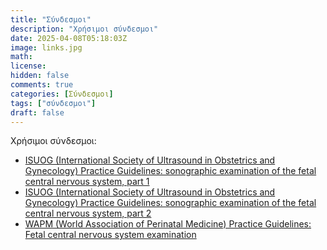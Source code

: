 ```yaml
---
title: "Σύνδεσμοι"
description: "Χρήσιμοι σύνδεσμοι"
date: 2025-04-08T05:18:03Z
image: links.jpg
math: 
license: 
hidden: false
comments: true
categories: [Σύνδεσμοι]
tags: ["σύνδεσμοι"]
draft: false
---
```


Χρήσιμοι σύνδεσμοι:
- [ISUOG (International Society of Ultrasound in Obstetrics and Gynecology) Practice Guidelines: sonographic examination of the fetal central nervous system, part 1](https://www.isuog.org/static/c5e79c3a-248e-4bf4-8c195701279b6c05/ISUOG-Practice-Guidelines-CNS-part-1-targeted-neurosonography.pdf)
- [ISUOG (International Society of Ultrasound in Obstetrics and Gynecology) Practice Guidelines: sonographic examination of the fetal central nervous system, part 2](https://www.isuog.org/static/b91bae06-731b-4a2d-8bbcbb2f0d886af4/ISUOG-Practice-Guidelines-CNS-part-2-targeted-neurosonography.pdf)
- [WAPM (World Association of Perinatal Medicine) Practice Guidelines: Fetal central nervous system examination](https://www.degruyterbrill.com/document/doi/10.1515/jpm-2021-0183/html)
